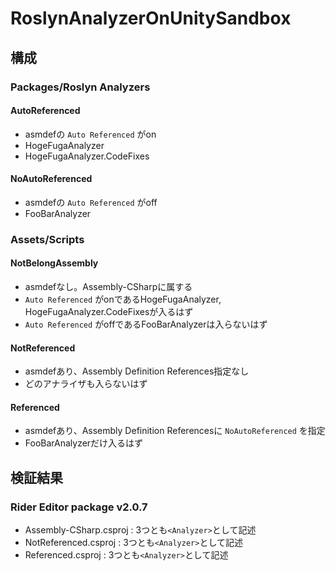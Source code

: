 # RoslynAnalyzerOnUnitySandbox

## 構成

### Packages/Roslyn Analyzers

#### AutoReferenced

- asmdefの `Auto Referenced` がon
- HogeFugaAnalyzer
- HogeFugaAnalyzer.CodeFixes

#### NoAutoReferenced

- asmdefの `Auto Referenced` がoff
- FooBarAnalyzer

### Assets/Scripts

#### NotBelongAssembly

- asmdefなし。Assembly-CSharpに属する
- `Auto Referenced` がonであるHogeFugaAnalyzer, HogeFugaAnalyzer.CodeFixesが入るはず
- `Auto Referenced` がoffであるFooBarAnalyzerは入らないはず

#### NotReferenced

- asmdefあり、Assembly Definition References指定なし
- どのアナライザも入らないはず

#### Referenced

- asmdefあり、Assembly Definition Referencesに `NoAutoReferenced` を指定
- FooBarAnalyzerだけ入るはず


## 検証結果

### Rider Editor package v2.0.7

- Assembly-CSharp.csproj : 3つとも`<Analyzer>`として記述
- NotReferenced.csproj : 3つとも`<Analyzer>`として記述
- Referenced.csproj : 3つとも`<Analyzer>`として記述
